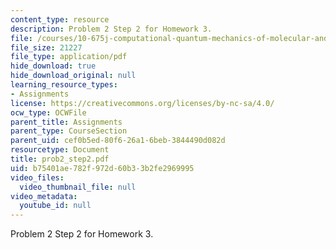 ```yaml
---
content_type: resource
description: Problem 2 Step 2 for Homework 3.
file: /courses/10-675j-computational-quantum-mechanics-of-molecular-and-extended-systems-fall-2004/b75401ae782f972d60b33b2fe2969995_prob2_step2.pdf
file_size: 21227
file_type: application/pdf
hide_download: true
hide_download_original: null
learning_resource_types:
- Assignments
license: https://creativecommons.org/licenses/by-nc-sa/4.0/
ocw_type: OCWFile
parent_title: Assignments
parent_type: CourseSection
parent_uid: cef0b5ed-80f6-26a1-6beb-3844490d082d
resourcetype: Document
title: prob2_step2.pdf
uid: b75401ae-782f-972d-60b3-3b2fe2969995
video_files:
  video_thumbnail_file: null
video_metadata:
  youtube_id: null
---
```

Problem 2 Step 2 for Homework 3.